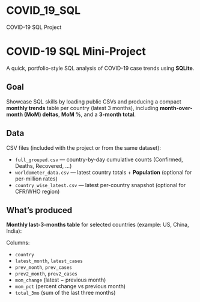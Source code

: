 # COVID_19_SQL
COVID-19 SQL Project
# COVID-19 SQL Mini-Project

A quick, portfolio-style SQL analysis of COVID-19 case trends using **SQLite**.

## Goal
Showcase SQL skills by loading public CSVs and producing a compact **monthly trends** table per country (latest 3 months), including **month-over-month (MoM) deltas**, **MoM %**, and a **3-month total**.

## Data
CSV files (included with the project or from the same dataset):
- `full_grouped.csv` — country-by-day cumulative counts (Confirmed, Deaths, Recovered, …)
- `worldometer_data.csv` — latest country totals + **Population** (optional for per-million rates)
- `country_wise_latest.csv` — latest per-country snapshot (optional for CFR/WHO region)

## What’s produced
**Monthly last-3-months table** for selected countries (example: US, China, India):

Columns:
- `country`
- `latest_month`, `latest_cases`
- `prev_month`, `prev_cases`
- `prev2_month`, `prev2_cases`
- `mom_change` (latest − previous month)
- `mom_pct` (percent change vs previous month)
- `total_3mo` (sum of the last three months)



